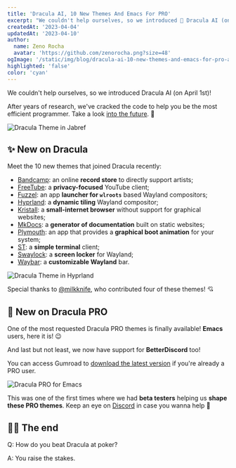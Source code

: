```yaml
---
title: 'Dracula AI, 10 New Themes And Emacs For PRO'
excerpt: "We couldn't help ourselves, so we introduced 🤖 Dracula AI (on April 1st)!"
createdAt: '2023-04-04'
updatedAt: '2023-04-10'
author:
  name: Zeno Rocha
  avatar: 'https://github.com/zenorocha.png?size=48'
ogImage: '/static/img/blog/dracula-ai-10-new-themes-and-emacs-for-pro-a.png'
highlighted: 'false'
color: 'cyan'
---
```


We couldn't help ourselves, so we introduced Dracula AI (on April 1st)!

After years of research, we've cracked the code to help you be the most efficient programmer. Take a look [into the future](https://youtu.be/dQw4w9WgXcQ). 🤖

![Dracula Theme in Jabref](/static/img/blog/dracula-ai-10-new-themes-and-emacs-for-pro-a.png)

## ✨ New on Dracula

Meet the 10 new themes that joined Dracula recently:

- [Bandcamp](/bandcamp): an online **record store** to directly support artists;
- [FreeTube](/freetube): a **privacy-focused** YouTube client;
- [Fuzzel](/fuzzel): an app **launcher for `wlroots`** based Wayland compositors;
- [Hyprland](/hyprland): a **dynamic tiling** Wayland compositor;
- [Kristall](/kristall): a **small-internet browser** without support for graphical websites;
- [MkDocs](/mkdocs): a **generator of documentation** built on static websites;
- [Plymouth](/plymouth): an app that provides a **graphical boot animation** for your system;
- [ST](/st): a **simple terminal** client;
- [Swaylock](/swaylock): a **screen locker** for Wayland;
- [Waybar](/waybar): a **customizable Wayland** bar.

![Dracula Theme in Hyprland](/static/img/blog/dracula-ai-10-new-themes-and-emacs-for-pro-b.png)

Special thanks to [@milkknife](https://github.com/milkknife), who contributed four of these themes! 💘

## 🦇 New on Dracula PRO

One of the most requested Dracula PRO themes is finally available! **Emacs** users, here it is! 😉

And last but not least, we now have support for **BetterDiscord** too!

You can access Gumroad to [download the latest version](https://app.gumroad.com/library) if you're already a PRO user.

![Dracula PRO for Emacs](/static/img/logs/emacs-and-betterdiscord-a.png)

This was one of the first times where we had **beta testers** helping us **shape these PRO themes**. Keep an eye on [Discord](https://draculatheme.com/discord-invite) in case you wanna help 💖

## 👋🏻 The end

Q: How do you beat Dracula at poker?

A: You raise the stakes.
